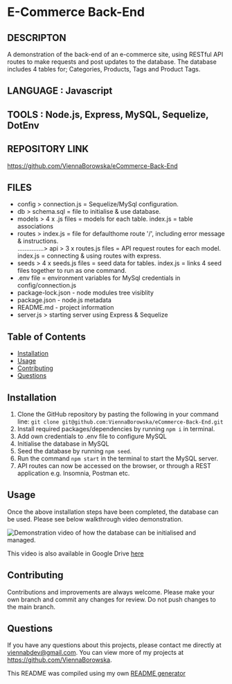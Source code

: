 # E-Commerce Back-End

## DESCRIPTON

A demonstration of the back-end of an e-commerce site, using RESTful API routes to make requests and post updates to the database.
The database includes 4 tables for; Categories, Products, Tags and Product Tags.

## LANGUAGE : Javascript

## TOOLS : Node.js, Express, MySQL, Sequelize, DotEnv

## REPOSITORY LINK

https://github.com/ViennaBorowska/eCommerce-Back-End

## FILES

- config > connection.js = Sequelize/MySql configuration.
- db > schema.sql = file to initialise & use database.
- models > 4 x .js files = models for each table. index.js = table associations
- routes > index.js = file for defaulthome route '/', including error message & instructions.<br />
  ...............> api > 3 x routes.js files = API request routes for each model. index.js = connecting & using routes with express.
- seeds > 4 x seeds.js files = seed data for tables. index.js = links 4 seed files together to run as one command.
- .env file = environment variables for MySql credentials in config/connection.js
- package-lock.json - node modules tree visiblity
- package.json - node.js metadata
- README.md - project information
- server.js > starting server using Express & Sequelize

## Table of Contents

- [Installation](#installation)
- [Usage](#usage)
- [Contributing](#contributing)
- [Questions](#questions)

## Installation

1. Clone the GitHub repository by pasting the following in your command line: `git clone git@github.com:ViennaBorowska/eCommerce-Back-End.git`
2. Install required packages/dependencies by running `npm i` in terminal.
3. Add own credentials to .env file to configure MySQL
4. Initialise the database in MySQL
5. Seed the database by running `npm seed`.
6. Run the command `npm start` in the terminal to start the MySQL server.
7. API routes can now be accessed on the browser, or through a REST application e.g. Insomnia, Postman etc.

## Usage

Once the above installation steps have been completed, the database can be used.
Please see below walkthrough video demonstration.

<img src="assets/Project-demo.mp4" alt="Demonstration video of how the database can be initialised and managed.">

This video is also available in Google Drive [here](https://drive.google.com/file/d/1Zhifm-4x_kxB40LBX7Kj_4KyXtXZsbAz/view?usp=sharing)

## Contributing

Contributions and improvements are always welcome. Please make your own branch and commit any changes for review. Do not push changes to the main branch.

## Questions

If you have any questions about this projects, please contact me directly at viennabdev@gmail.com. You can view more of my projects at https://github.com/ViennaBorowska.

This README was compiled using my own [README generator](https://github.com/ViennaBorowska/ReadMe-Generator)
